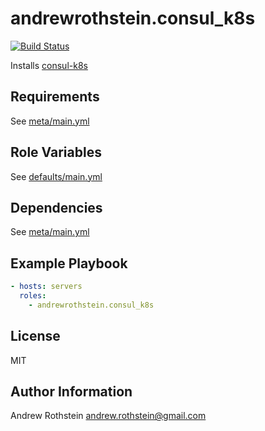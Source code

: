 andrewrothstein.consul_k8s
=========
[![Build Status](https://travis-ci.org/andrewrothstein/ansible-consul_k8s.svg?branch=master)](https://travis-ci.org/andrewrothstein/ansible-consul_k8s)

Installs [consul-k8s](https://www.consul.io/docs/platform/k8s/run.html)

Requirements
------------

See [meta/main.yml](meta/main.yml)

Role Variables
--------------

See [defaults/main.yml](defaults/main.yml)

Dependencies
------------

See [meta/main.yml](meta/main.yml)

Example Playbook
----------------

```yml
- hosts: servers
  roles:
    - andrewrothstein.consul_k8s
```

License
-------

MIT

Author Information
------------------

Andrew Rothstein <andrew.rothstein@gmail.com>
